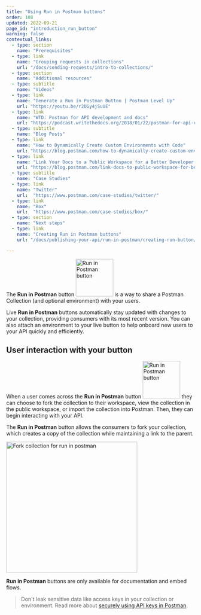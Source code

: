 ```yaml
---
title: "Using Run in Postman buttons"
order: 108
updated: 2022-09-21
page_id: "introduction_run_button"
warning: false
contextual_links:
  - type: section
    name: "Prerequisites"
  - type: link
    name: "Grouping requests in collections"
    url: "/docs/sending-requests/intro-to-collections/"
  - type: section
    name: "Additional resources"
  - type: subtitle
    name: "Videos"
  - type: link
    name: "Generate a Run in Postman Button | Postman Level Up"
    url: "https://youtu.be/r2DGy4jSuUE"
  - type: link
    name: "WTD: Postman for API development and docs"
    url: "https://podcast.writethedocs.org/2018/01/22/postman-for-api-docs-write-the-docs/"
  - type: subtitle
    name: "Blog Posts"
  - type: link
    name: "How to Dynamically Create Custom Environments with Code"
    url: "https://blog.postman.com/how-to-dynamically-create-custom-environments-with-code/"
  - type: link
    name: "Link Your Docs to a Public Workspace for a Better Developer Experience"
    url: "https://blog.postman.com/link-docs-to-public-workspace-for-better-developer-experience/"
  - type: subtitle
    name: "Case Studies"
  - type: link
    name: "Twitter"
    url:  "https://www.postman.com/case-studies/twitter/"
  - type: link
    name: "Box"
    url:  "https://www.postman.com/case-studies/box/"
  - type: section
    name: "Next steps"
  - type: link
    name: "Creating Run in Postman buttons"
    url: "/docs/publishing-your-api/run-in-postman/creating-run-button/"

---
```


The **Run in Postman** button <img alt="Run in Postman button" src="https://assets.postman.com/postman-docs/run-in-postman-button-icon.jpg" width="100px"/> is a way to share a Postman Collection (and optional environment) with your users.

Live **Run in Postman** buttons automatically stay updated with changes to your collection, providing consumers with its most recent version. You can also attach an environment to your live button to help onboard new users to your API quickly and efficiently.

## User interaction with your button

When a user comes across the **Run in Postman** button <img alt="Run in Postman button" src="https://assets.postman.com/postman-docs/run-in-postman-button-icon.jpg" width="100px"/> they can choose to fork the collection to their workspace, view the collection in the public workspace, or import the collection into Postman. Then, they can begin interacting with your API.

The **Run in Postman** button allows the consumers to fork your collection, which creates a copy of the collection while maintaining a link to the parent.

<img alt="Fork collection for run in postman" src="https://assets.postman.com/postman-docs/fork-collection-for-run-in-postman.jpg" height="350px"/>

**Run in Postman** buttons are only available for documentation and embed flows.

> Don't leak sensitive data like access keys in your collection or environment. Read more about [securely using API keys in Postman](https://blog.postman.com/how-to-use-api-keys/).
